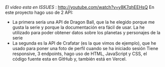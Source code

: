 *El video esta en ISSUES* : http://youtube.com/watch?v=y8K7qhEEHsQ 
En este proyecto hago uso de 2 API:
- La primera sería una API de Dragon Ball, que la he elegido porque me gusta la serie y porque la documentación era fácil de usar. La he utilizado para poder obtener datos sobre los planetas y personajes de la serie
- La segunda es la API de Crafatar (es la que vimos de ejemplo), que he usado para poner una foto de perfil cuando se ha iniciado sesión
Tiene responsive, 3 endpoints, hago uso de HTML, JavaScript y CSS, el código fuente esta en GitHub y, también está en Vercel.

